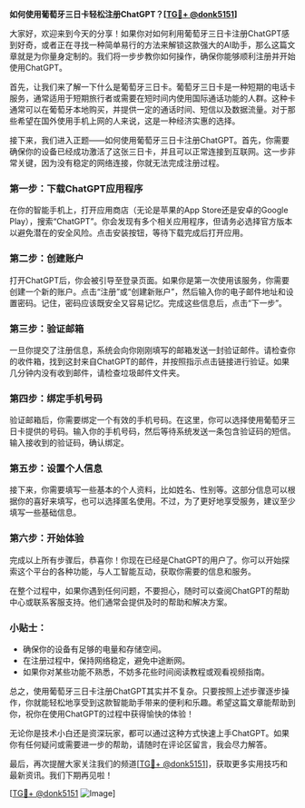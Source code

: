 **如何使用葡萄牙三日卡轻松注册ChatGPT？[[TG💪+ @donk5151](https://t.me/s/donk5151)]**

大家好，欢迎来到今天的分享！如果你对如何利用葡萄牙三日卡注册ChatGPT感到好奇，或者正在寻找一种简单易行的方法来解锁这款强大的AI助手，那么这篇文章就是为你量身定制的。我们将一步步教你如何操作，确保你能够顺利注册并开始使用ChatGPT。

首先，让我们来了解一下什么是葡萄牙三日卡。葡萄牙三日卡是一种短期的电话卡服务，通常适用于短期旅行者或需要在短时间内使用国际通话功能的人群。这种卡通常可以在葡萄牙本地购买，并提供一定的通话时间、短信以及数据流量。对于那些希望在国外使用手机上网的人来说，这是一种经济实惠的选择。

接下来，我们进入正题——如何使用葡萄牙三日卡注册ChatGPT。首先，你需要确保你的设备已经成功激活了这张三日卡，并且可以正常连接到互联网。这一步非常关键，因为没有稳定的网络连接，你就无法完成注册过程。

### 第一步：下载ChatGPT应用程序

在你的智能手机上，打开应用商店（无论是苹果的App Store还是安卓的Google Play），搜索“ChatGPT”。你会发现有多个相关应用程序，但请务必选择官方版本以避免潜在的安全风险。点击安装按钮，等待下载完成后打开应用。

### 第二步：创建账户

打开ChatGPT后，你会被引导至登录页面。如果你是第一次使用该服务，你需要创建一个新的账户。点击“注册”或“创建新账户”，然后输入你的电子邮件地址和设置密码。记住，密码应该既安全又容易记忆。完成这些信息后，点击“下一步”。

### 第三步：验证邮箱

一旦你提交了注册信息，系统会向你刚刚填写的邮箱发送一封验证邮件。请检查你的收件箱，找到这封来自ChatGPT的邮件，并按照指示点击链接进行验证。如果几分钟内没有收到邮件，请检查垃圾邮件文件夹。

### 第四步：绑定手机号码

验证邮箱后，你需要绑定一个有效的手机号码。在这里，你可以选择使用葡萄牙三日卡提供的号码。输入你的手机号码，然后等待系统发送一条包含验证码的短信。输入接收到的验证码，确认绑定。

### 第五步：设置个人信息

接下来，你需要填写一些基本的个人资料，比如姓名、性别等。这部分信息可以根据你的喜好来填写，也可以选择匿名使用。不过，为了更好地享受服务，建议至少填写一些基础信息。

### 第六步：开始体验

完成以上所有步骤后，恭喜你！你现在已经是ChatGPT的用户了。你可以开始探索这个平台的各种功能，与人工智能互动，获取你需要的信息和服务。

在整个过程中，如果你遇到任何问题，不要担心，随时可以查阅ChatGPT的帮助中心或联系客服支持。他们通常会提供及时的帮助和解决方案。

### 小贴士：

- 确保你的设备有足够的电量和存储空间。
- 在注册过程中，保持网络稳定，避免中途断网。
- 如果你对某些功能不熟悉，不妨多花些时间阅读教程或观看视频指南。

总之，使用葡萄牙三日卡注册ChatGPT其实并不复杂。只要按照上述步骤逐步操作，你就能轻松地享受到这款智能助手带来的便利和乐趣。希望这篇文章能帮助到你，祝你在使用ChatGPT的过程中获得愉快的体验！

无论你是技术小白还是资深玩家，都可以通过这种方式快速上手ChatGPT。如果你有任何疑问或需要进一步的帮助，请随时在评论区留言，我会尽力解答。

最后，再次提醒大家关注我们的频道[[TG💪+ @donk5151](https://t.me/s/donk5151)]，获取更多实用技巧和最新资讯。我们下期再见啦！

[[TG💪+ @donk5151](https://t.me/s/donk5151) ![Image](https://i.postimg.cc/rwNCRYN7/Snipaste-2025-04-30-17-27-05.png)]